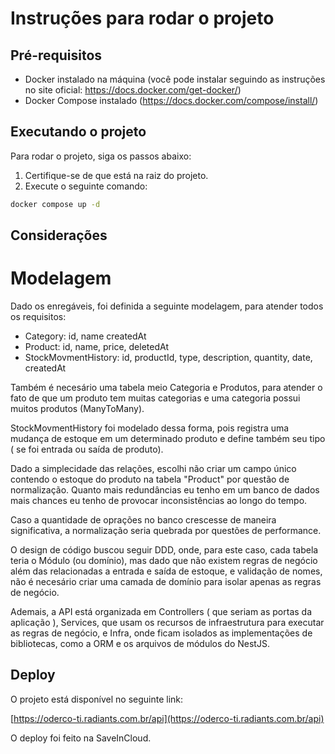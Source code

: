 # Instruções para rodar o projeto

## Pré-requisitos

- Docker instalado na máquina (você pode instalar seguindo as instruções no site oficial: https://docs.docker.com/get-docker/)
- Docker Compose instalado (https://docs.docker.com/compose/install/)

## Executando o projeto

Para rodar o projeto, siga os passos abaixo:

1. Certifique-se de que está na raiz do projeto.
2. Execute o seguinte comando:

```bash
docker compose up -d
```

## Considerações

# Modelagem

Dado os enregáveis, foi definida a seguinte modelagem, para atender todos os requisitos:
  - Category: id, name createdAt
  - Product: id, name, price, deletedAt
  - StockMovmentHistory: id, productId, type, description, quantity, date, createdAt

Também é necesário uma tabela meio Categoria e Produtos, para atender o fato de que um produto tem muitas categorias e uma categoria possui muitos produtos (ManyToMany).

StockMovmentHistory foi modelado dessa forma, pois registra uma mudança de estoque em um determinado produto e define também seu tipo ( se foi entrada ou saída de produto).

Dado a simplecidade das relações, escolhi não criar um campo único contendo o estoque do produto na tabela "Product" por questão de normalização. Quanto mais redundâncias eu tenho em um banco de dados mais chances eu tenho de provocar inconsistências ao longo do tempo.

Caso a quantidade de oprações no banco crescesse de maneira significativa, a normalização seria quebrada por questões de performance.

O design de código buscou seguir DDD, onde, para este caso, cada tabela teria o Módulo (ou domínio), mas dado que não existem regras de negócio além das relacionadas a entrada e saída de estoque, e validação de nomes, não é necesário criar uma camada de domínio para isolar apenas as regras de negócio.

Ademais, a API está organizada em Controllers ( que seriam as portas da aplicação ), Services, que usam os recursos de infraestrutura para executar as regras de negócio, e Infra, onde ficam isolados as implementações de bibliotecas, como a ORM e os arquivos de módulos do NestJS.

## Deploy

O projeto está disponível no seguinte link:

[https://oderco-ti.radiants.com.br/api](https://oderco-ti.radiants.com.br/api)

O deploy foi feito na SaveInCloud.